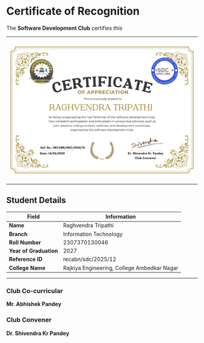 # Certificate of Recognition

The **Software Development Club** certifies this

---
![recabn/sdc/2025/04](https://github.com/Software-Development-Club-REC-ABN/SDC-open/blob/main/Assets/recabnsdc202512.jpg)


---
## Student Details

| Field               | Information               |
|---------------------|---------------------------|
| **Name**            | Raghvendra Tripathi       |
| **Branch**          | Information Technology    |
| **Roll Number**     | 2307370130046             |
| **Year of Graduation** | 2027                   |
| **Reference ID**      | recabn/sdc/2025/12      |
| **College Name**    |Rajkiya Engineering, College Ambedkar Nagar|

---

### Club Co-curricular 
**Mr. Abhishek Pandey**

### Club Convener  
**Dr. Shivendra Kr Pandey**
